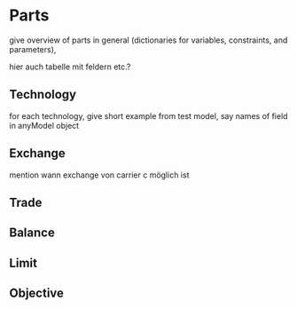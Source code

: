 # Parts

give overview of parts in general (dictionaries for variables, constraints, and parameters),

hier auch tabelle mit feldern etc.?

## Technology
for each technology, give short example from test model, say names of field in anyModel object

## Exchange

mention wann exchange von carrier c möglich ist

## Trade


## Balance


## Limit

## Objective
